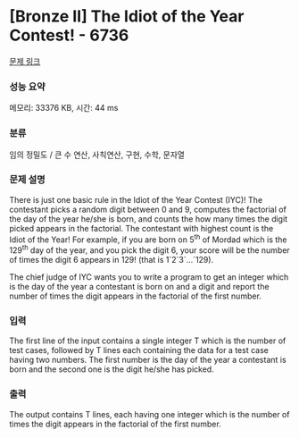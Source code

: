 # [Bronze II] The Idiot of the Year Contest! - 6736 

[문제 링크](https://www.acmicpc.net/problem/6736) 

### 성능 요약

메모리: 33376 KB, 시간: 44 ms

### 분류

임의 정밀도 / 큰 수 연산, 사칙연산, 구현, 수학, 문자열

### 문제 설명

<p>There is just one basic rule in the Idiot of the Year Contest (IYC)! The contestant picks a random digit between 0 and 9, computes the factorial of the day of the year he/she is born, and counts the how many times the digit picked appears in the factorial. The contestant with highest count is the Idiot of the Year! For example, if you are born on 5<sup>th</sup> of Mordad which is the 129<sup>th</sup> day of the year, and you pick the digit 6, your score will be the number of times the digit 6 appears in 129! (that is 1´2´3´...´129).</p>

<p> </p>

<p>The chief judge of IYC wants you to write a program to get an integer which is the day of the year a contestant is born on and a digit and report the number of times the digit appears in the factorial of the first number.</p>

### 입력 

 <p>The first line of the input contains a single integer T which is the number of test cases, followed by T lines each containing the data for a test case having two numbers. The first number is the day of the year a contestant is born and the second one is the digit he/she has picked.</p>

### 출력 

 <p>The output contains T lines, each having one integer which is the number of times the digit appears in the factorial of the first number.</p>


